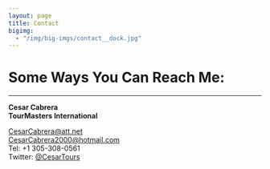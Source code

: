 ```yaml
---
layout: page
title: Contact
bigimg:
  - "/img/big-imgs/contact__dock.jpg"
---
```


# Some Ways You Can Reach Me:

---

**Cesar Cabrera**<br/>
**TourMasters International**

<a href="mailto:CesarCabrera@att.net">CesarCabrera@att.net</a><br/>
<a href="mailto:CesarCabrera2000@hotmail.com">CesarCabrera2000@hotmail.com</a><br/>
Tel: +1 305-308-0561<br/>
Twitter: <a href="https://twitter.com/CesarTours" target="_blank">@CesarTours</a>
